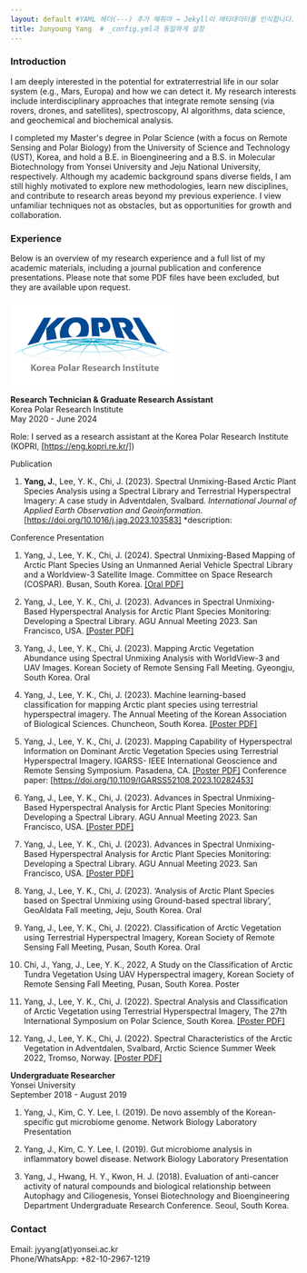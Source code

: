 ```yaml
---
layout: default #YAML 헤더(---) 추가 해줘야 → Jekyll이 메타데이터를 인식합니다.
title: Junyoung Yang  # _config.yml과 동일하게 설정
---
```


### Introduction

I am deeply interested in the potential for extraterrestrial life in our solar system (e.g., Mars, Europa) and how we can detect it. My research interests include interdisciplinary approaches that integrate remote sensing (via rovers, drones, and satellites), spectroscopy, AI algorithms, data science, and geochemical and biochemical analysis. 

I completed my Master's degree in Polar Science (with a focus on Remote Sensing and Polar Biology) from the University of Science and Technology (UST), Korea, and hold a B.E. in Bioengineering and a B.S. in Molecular Biotechnology from Yonsei University and Jeju National University, respectively. Although my academic background spans diverse fields, I am still highly motivated to explore new methodologies, learn new disciplines, and contribute to research areas beyond my previous experience. I view unfamiliar techniques not as obstacles, but as opportunities for growth and collaboration.

### Experience
Below is an overview of my research experience and a full list of my academic materials, including a journal publication and conference presentations. Please note that some PDF files have been excluded, but they are available upon request.  

  
<img src="/files/kopri_ci_eng_height_edit.gif" alt="KOPRI" width="300px">

**Research Technician & Graduate Research Assistant**  
Korea Polar Research Institute  
May 2020 - June 2024

Role: I served as a research assistant at the Korea Polar Research Institute (KOPRI, <a href="https://eng.kopri.re.kr/" target="_blank">[https://eng.kopri.re.kr/]</a>)

Publication
1. **Yang, J.**, Lee, Y. K., Chi, J. (2023). Spectral Unmixing-Based Arctic Plant Species Analysis using a Spectral Library and Terrestrial Hyperspectral Imagery: A case study in Adventdalen, Svalbard. *International Journal of Applied Earth Observation and Geoinformation*. <a href="https://doi.org/10.1016/j.jag.2023.103583" target="_blank">[https://doi.org/10.1016/j.jag.2023.103583]</a>
*description:

Conference Presentation
1. Yang, J., Lee, Y. K., Chi, J. (2024). Spectral Unmixing-Based Mapping of Arctic Plant Species Using an Unmanned Aerial Vehicle Spectral Library and a Worldview-3 Satellite Image. Committee on Space Research (COSPAR). Busan, South Korea. <a href="/files/2024COSPAR_Presentation_20240718.pdf" target="_blank">[Oral PDF]</a>

2. Yang, J., Lee, Y. K., Chi, J. (2023). Advances in Spectral Unmixing-Based Hyperspectral Analysis for Arctic Plant Species Monitoring: Developing a Spectral Library. AGU Annual Meeting 2023. San Francisco, USA. <a href="/files/AGU_2023_Poster.pdf" target="_blank">[Poster PDF]</a>

3. Yang, J., Lee, Y. K., Chi, J. (2023). Mapping Arctic Vegetation Abundance using Spectral Unmixing Analysis with WorldView-3 and UAV Images. Korean Society of Remote Sensing Fall Meeting. Gyeongju, South Korea. Oral

4. Yang, J., Lee, Y. K., Chi, J. (2023). Machine learning-based classification for mapping Arctic plant species using terrestrial hyperspectral imagery. The Annual Meeting of the Korean Association of Biological Sciences. Chuncheon, South Korea. <a href="/files/2023KAOBS_Poster_20230810.pdf" target="_blank">[Poster PDF]</a>

5. Yang, J., Lee, Y. K., Chi, J. (2023). Mapping Capability of Hyperspectral Information on Dominant Arctic Vegetation Species using Terrestrial Hyperspectral Imagery. IGARSS- IEEE International Geoscience and Remote Sensing Symposium. Pasadena, CA. <a href="/files/2023IGARSS_Poster_(23.07.21).pdf" target="_blank">[Poster PDF]</a> Conference paper: <a href="https://doi.org/10.1109/IGARSS52108.2023.10282453" target="_blank">[https://doi.org/10.1109/IGARSS52108.2023.10282453]</a>

6. Yang, J., Lee, Y. K., Chi, J. (2023). Advances in Spectral Unmixing-Based Hyperspectral Analysis for Arctic Plant Species Monitoring: Developing a Spectral Library. AGU Annual Meeting 2023. San Francisco, USA. <a href="/files/AGU_2023_Poster.pdf" target="_blank">[Poster PDF]</a>

7. Yang, J., Lee, Y. K., Chi, J. (2023). Advances in Spectral Unmixing-Based Hyperspectral Analysis for Arctic Plant Species Monitoring: Developing a Spectral Library. AGU Annual Meeting 2023. San Francisco, USA. <a href="/files/AGU_2023_Poster.pdf" target="_blank">[Poster PDF]</a>

8. Yang, J., Lee, Y. K., Chi, J. (2023). ‘Analysis of Arctic Plant Species based on Spectral Unmixing using Ground-based spectral library’, GeoAIdata Fall meeting, Jeju, South Korea. Oral

9. Yang, J., Lee, Y. K., Chi, J. (2022). Classification of Arctic Vegetation using Terrestrial Hyperspectral Imagery, Korean Society of Remote Sensing Fall Meeting, Pusan, South Korea. Oral

10. Chi, J., Yang, J., Lee, Y. K., 2022, A Study on the Classification of Arctic Tundra Vegetation Using UAV Hyperspectral imagery, Korean Society of Remote Sensing Fall Meeting, Pusan, South Korea. Poster

11. Yang, J., Lee, Y. K., Chi, J. (2022). Spectral Analysis and Classification of Arctic Vegetation using Terrestrial Hyperspectral Imagery, The 27th International Symposium on Polar Science, South Korea. <a href="/files/2022ISPS_Poster.pdf" target="_blank">[Poster PDF]</a>

12. Yang, J., Lee, Y. K., Chi, J. (2022). Spectral Characteristics of the Arctic Vegetation in Adventdalen, Svalbard, Arctic Science Summer Week 2022, Tromso, Norway. <a href="/files/2022ASSW_Poster.pdf" target="_blank">[Poster PDF]</a>

**Undergraduate Researcher**  
Yonsei University  
September 2018 - August 2019

1. Yang, J., Kim, C. Y. Lee, I. (2019). De novo assembly of the Korean-specific gut microbiome genome. Network Biology Laboratory Presentation

2. Yang, J., Kim, C. Y. Lee, I. (2019). Gut microbiome analysis in inflammatory bowel disease. Network Biology Laboratory Presentation

3. Yang, J., Hwang, H. Y., Kwon, H. J. (2018). Evaluation of anti-cancer activity of natural compounds and biological relationship between Autophagy and Ciliogenesis, Yonsei Biotechnology and Bioengineering Department Undergraduate Research Conference. Seoul, South Korea.


### Contact

Email: jyyang(at)yonsei.ac.kr  
Phone/WhatsApp: +82-10-2967-1219












